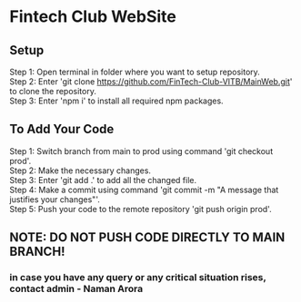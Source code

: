 # Fintech Club WebSite  
  
## Setup  
Step 1: Open terminal in folder where you want to setup repository.  
Step 2: Enter 'git clone https://github.com/FinTech-Club-VITB/MainWeb.git' to clone the repository.  
Step 3: Enter 'npm i' to install all required npm packages.  
  
## To Add Your Code  
Step 1: Switch branch from main to prod using command 'git checkout prod'.  
Step 2: Make the necessary changes.  
Step 3: Enter 'git add .' to add all the changed file.  
Step 4: Make a commit using command 'git commit -m "A message that justifies your changes"'.  
Step 5: Push your code to the remote repository 'git push origin prod'.  
  
## NOTE: DO NOT PUSH CODE DIRECTLY TO MAIN BRANCH!  
### in case you have any query or any critical situation rises, contact admin - Naman Arora